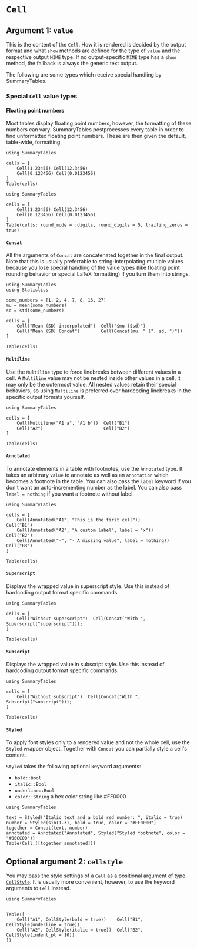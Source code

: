 # `Cell`

## Argument 1: `value`

This is the content of the `Cell`.
How it is rendered is decided by the output format and what `show` methods are defined for the type of `value` and the respective output `MIME` type.
If no output-specific `MIME` type has a `show` method, the fallback is always the generic text output.

The following are some types which receive special handling by SummaryTables.

### Special `Cell` value types

#### Floating point numbers

Most tables display floating point numbers, however, the formatting of these numbers can vary.
SummaryTables postprocesses every table in order to find unformatted floating point numbers.
These are then given the default, table-wide, formatting.

```@example
using SummaryTables

cells = [
    Cell(1.23456) Cell(12.3456)
    Cell(0.123456) Cell(0.0123456)
]
Table(cells)
```

```@example
using SummaryTables

cells = [
    Cell(1.23456) Cell(12.3456)
    Cell(0.123456) Cell(0.0123456)
]
Table(cells; round_mode = :digits, round_digits = 5, trailing_zeros = true)
```

#### `Concat`

All the arguments of `Concat` are concatenated together in the final output.
Note that this is usually preferrable to string-interpolating multiple values because you lose special handling of the value types (like floating point rounding behavior or special LaTeX formatting) if you turn them into strings.

```@example
using SummaryTables
using Statistics

some_numbers = [1, 2, 4, 7, 8, 13, 27]
mu = mean(some_numbers)
sd = std(some_numbers)

cells = [
    Cell("Mean (SD) interpolated")  Cell("$mu ($sd)")
    Cell("Mean (SD) Concat")        Cell(Concat(mu, " (", sd, ")"))
]

Table(cells)
```

#### `Multiline`

Use the `Multiline` type to force linebreaks between different values in a cell.
A `Multiline` value may not be nested inside other values in a cell, it may only be the outermost value.
All nested values retain their special behaviors, so using `Multiline` is preferred over hardcoding linebreaks in the specific output formats yourself.

```@example
using SummaryTables

cells = [
    Cell(Multiline("A1 a", "A1 b"))  Cell("B1")
    Cell("A2")                       Cell("B2")
]

Table(cells)
```

#### `Annotated`

To annotate elements in a table with footnotes, use the `Annotated` type.
It takes an arbitrary `value` to annotate as well as an `annotation` which becomes a footnote in the table.
You can also pass the `label` keyword if you don't want an auto-incrementing number as the label.
You can also pass `label = nothing` if you want a footnote without label.

```@example
using SummaryTables

cells = [
    Cell(Annotated("A1", "This is the first cell"))             Cell("B1")
    Cell(Annotated("A2", "A custom label", label = "x"))        Cell("B2")
    Cell(Annotated("-", "- A missing value", label = nothing))  Cell("B3")
]

Table(cells)
```

#### `Superscript`

Displays the wrapped value in superscript style.
Use this instead of hardcoding output format specific commands.

```@example
using SummaryTables

cells = [
    Cell("Without superscript")  Cell(Concat("With ", Superscript("superscript")));
]

Table(cells)
```

#### `Subscript`

Displays the wrapped value in subscript style.
Use this instead of hardcoding output format specific commands.

```@example
using SummaryTables

cells = [
    Cell("Without subscript")  Cell(Concat("With ", Subscript("subscript")));
]

Table(cells)
```

#### `Styled`

To apply font styles only to a rendered value and not the whole cell, use the `Styled` wrapper object. Together with `Concat` you can partially style a cell's content.

`Styled` takes the following optional keyword arguments:
- `bold::Bool`
- `italic::Bool`
- `underline::Bool`
- `color::String` a hex color string like #FF0000

```@example
using SummaryTables

text = Styled("Italic text and a bold red number: ", italic = true)
number = Styled(sin(1.3), bold = true, color = "#FF0000")
together = Concat(text, number)
annotated = Annotated("Annotated", Styled("Styled footnote", color = "#00CC00"))
Table(Cell.([together annotated]))
```

## Optional argument 2: `cellstyle`

You may pass the style settings of a `Cell` as a positional argument of type [`CellStyle`](@ref).
It is usually more convenient, however, to use the keyword arguments to `Cell` instead.

```@example
using SummaryTables


Table([
    Cell("A1", CellStyle(bold = true))    Cell("B1", CellStyle(underline = true))
    Cell("A2", CellStyle(italic = true))  Cell("B2", CellStyle(indent_pt = 10))
])
```
